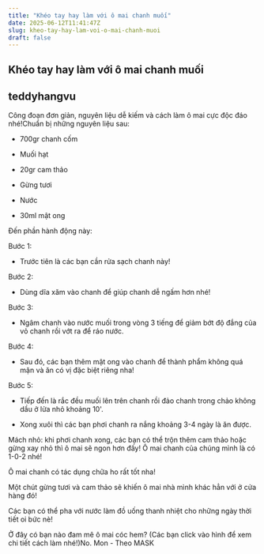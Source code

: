 ```yaml
---
title: "Khéo tay hay làm với ô mai chanh muối"
date: 2025-06-12T11:41:47Z
slug: kheo-tay-hay-lam-voi-o-mai-chanh-muoi
draft: false
---
```


## Khéo tay hay làm với ô mai chanh muối

## teddyhangvu

Công đoạn đơn giản, nguyên liệu dễ kiếm và cách làm ô mai cực độc đáo nhé!Chuẩn bị những nguyên liệu sau:



   

- 700gr chanh cốm 

- Muối hạt

- 20gr cam thảo 

- Gừng tươi 

- Nước 

- 30ml mật ong
 
 
Đến phần hành động này: 






Bước 1: 

- Trước tiên là các bạn cần rửa sạch chanh này!




Bước 2: 

- Dùng dĩa xăm vào chanh để giúp chanh dễ ngấm hơn nhé!




Bước 3: 

- Ngâm chanh vào nước muối trong vòng 3 tiếng để giảm bớt độ đắng của vỏ chanh rồi vớt ra để ráo nước.




Bước 4:

- Sau đó, các bạn thêm mật ong vào chanh để thành phẩm không quá mặn và ăn có vị đặc biệt riêng nha!




Bước 5: 

- Tiếp đến là rắc đều muối lên trên chanh rồi đảo chanh trong chảo không dầu ở lửa nhỏ khoảng 10'. 

- Xong xuôi thì các bạn phơi chanh ra nắng khoảng 3-4 ngày là ăn được.

Mách nhỏ: khi phơi chanh xong, các bạn có thể trộn thêm cam thảo hoặc gừng xay nhỏ thì ô mai sẽ ngon hơn đấy!
Ô mai chanh của chúng mình là có 1-0-2 nhé!



Ô mai chanh có tác dụng chữa ho rất tốt nha!



Một chút gừng tươi và cam thảo sẽ khiến ô mai nhà mình khác hẳn với ở cửa hàng đó!



Các bạn có thể pha với nước làm đồ uống thanh nhiệt cho những ngày thời tiết oi bức nè!




Ở đây có bạn nào đam mê ô mai cóc hem?
(Các bạn click vào hình để xem chi tiết cách làm nhé!)No. Mon - Theo MASK